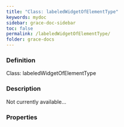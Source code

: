 ```yaml
---
title: "Class: labeledWidgetOfElementType"
keywords: mydoc
sidebar: grace-doc-sidebar
toc: false
permalink: /labeledWidgetOfElementType/
folder: grace-docs
---
```


### Definition
Class: labeledWidgetOfElementType  

### Description
Not currently available...  

### Properties
  
